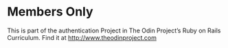 # Members Only

This is part of the authentication Project in The Odin Project’s Ruby on Rails Curriculum. Find it at http://www.theodinproject.com
